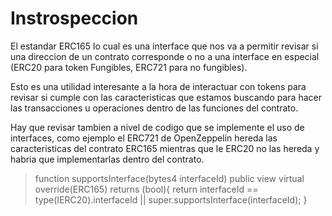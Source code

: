 # Instrospeccion

El estandar ERC165 lo cual es una interface que nos va a permitir revisar si una direccion de un contrato corresponde o no a una interface en especial (ERC20 para token Fungibles, ERC721 para no fungibles).

Esto es una utilidad interesante a la hora de interactuar con tokens para revisar si cumple con las caracteristicas que estamos buscando para hacer las transacciones u operaciones dentro de las funciones del contrato.

Hay que revisar tambien a nivel de codigo que se implemente el uso de interfaces, como ejemplo el ERC721 de OpenZeppelin hereda las caracteristicas del contrato ERC165 mientras que le ERC20 no las hereda y habria que implementarlas dentro del contrato.

>   function supportsInterface(bytes4 interfaceId) public view virtual override(ERC165) returns (bool){
        return
            interfaceId == type(IERC20).interfaceId ||
            super.supportsInterface(interfaceId);
    }
